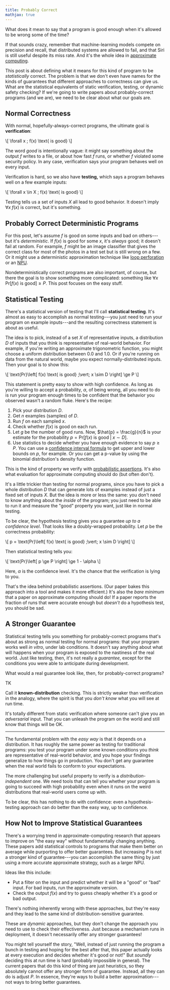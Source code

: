 ```yaml
---
title: Probably Correct
mathjax: true
---
```

What does it mean to say that a program is good enough when it's allowed to be wrong some of the time?

If that sounds crazy, remember that machine-learning models compete on precision and recall, that distributed systems are allowed to fail, and that Siri is still useful despite its miss rate.
And it's the whole idea in [approximate computing][approx].

This post is about defining what it means for this kind of program to be *statistically* correct.
The problem is that we don't even have names for the kinds of guarantees that different approaches to correctness can give us.
What are the statistical equivalents of static verification, testing, or dynamic safety checking?
If we're going to write papers about probably-correct programs (and we are), we need to be clear about what our goals are.

[approx]: {{site.base}}/research.html#approximate-computing


## Normal Correctness

With normal, hopefully-always-correct programs, the ultimate goal is **verification**:

\\[ \forall x \; f(x) \text{ is good} \\]

The word *good* is intentionally vague: it might say something about the output $f$ writes to a file, or about how fast $f$ runs, or whether $f$ violated some security policy.
In any case, verification says your program behaves well on every input.

Verification is hard, so we also have **testing,** which says a program behaves well on a few example inputs:

\\[ \forall x \in X \; f(x) \text{ is good} \\]

Testing tells us a set of inputs $X$ all lead to good behavior.
It doesn't imply $\forall x \; f(x) \text{ is correct}$, but it's something.


## Probably Correct Deterministic Programs

For this post, let's assume $f$ is good on some inputs and bad on others---but it's *deterministic*.
If $f(x)$ is good for some $x$, it's *always* good; it doesn't fail at random.
For example, $f$ might be an image classifier that gives the correct class for most of the photos in a test set but is still wrong on a few.
Or it might use a deterministic approximation technique like [loop perforation][] or an [NPU][].

Nondeterministically correct programs are also important, of course, but there the goal is to show something more complicated: something like $\forall x \; \text{Pr}\left[ f(x) \text{ is good} \right] \ge P$.
This post focuses on the easy stuff.


## Statistical Testing

There's a statistical version of testing that I'll call **statistical testing**.
It's almost as easy to accomplish as normal testing---you just need to run your program on example inputs---and the resulting correctness statement is about as useful.

The idea is to pick, instead of a set $X$ of representative inputs, a distribution $D$ of inputs that you think is representative of real-world behavior.
For example, if you're writing an approximate trigonometric function, you might choose a uniform distribution between 0.0 and 1.0.
Or if you're running on data from the natural world, maybe you expect normally-distributed inputs.
Then your goal is to show this:

\\[ \text{Pr}\left[ f(x) \text{ is good} \;\vert\; x \sim D \right] \ge P \\]

This statement is pretty easy to show with high confidence.
As long as you're willing to accept a probability, $\alpha$, of being wrong, all you need to do is run your program enough times to be confident that the behavior you observed wasn't a random fluke.
Here's the recipe:

1. Pick your distribution $D$.
2. Get $n$ examples (samples) of $D$.
3. Run $f$ on each sampled $x$.
4. Check whether $f(x)$ is good on each run.
5. Let $g$ be the number of good runs. Now, $\hat{p} = \frac{g}{n}$ is your estimate for the probability $p = \text{Pr}\left[ f(x) \text{ is good} \;\vert\; x \sim D \right]$.
6. Use statistics to decide whether you have enough evidence to say $p \ge P$. You can use a [confidence interval formula][binomial interval] to get upper and lower bounds on $p$, for example. Or you can get a p-value by using the binomial distribution's density function.

[binomial interval]: https://en.m.wikipedia.org/wiki/Binomial_proportion_confidence_interval

This is the kind of property we verify with [probabilistic assertions][passert]. It's also what evaluation for approximate computing should do (but often don't).

[passert]: http://dx.doi.org/10.1145/2594291.2594294
[npu]: http://dx.doi.org/10.1109/MICRO.2012.48
[loop perforation]: http://dx.doi.org/10.1145/2025113.2025133

It's a little trickier than testing for normal programs, since you have to pick a whole distribution $D$ that can generate lots of examples instead of just a fixed set of inputs $X$.
But the idea is more or less the same: you don't need to know anything about the *inside* of the program; you just need to be able to run it and measure the "good" property you want, just like in normal testing.

To be clear, the hypothesis testing gives you a guarantee *up to a confidence level*.
That looks like a doubly-wrapped probability.
Let $p$ be the correctness probability:

\\[ p = \text{Pr}\left[ f(x) \text{ is good} \;\vert\; x \sim D \right] \\]

Then statistical testing tells you:

\\[
\text{Pr}\left[
p \ge P
\right] \ge 1 - \alpha
\\]

Here, $\alpha$ is the confidence level. It's the chance that the verification is lying to you.

That's the idea behind probabilistic assertions. (Our paper bakes this approach into a tool and makes it more efficient.)
It's also the *bare minimum* that a paper on approximate computing should do!
If a paper reports the fraction of runs that were accurate enough but *doesn't* do a hypothesis test, you should be sad.

## A Stronger Guarantee

Statistical testing tells you something for probably-correct programs that's about as strong as normal testing for normal programs: that your program works well *in vitro*, under lab conditions.
It doesn't say anything about what will happens when your program is exposed to the nastiness of the real world.
Just like testing, then, it's not really a *guarantee*, except for the conditions you were able to anticipate during development.

What would a real guarantee look like, then, for probably-correct programs?

TK

Call it **known-distribution** checking. This is strictly weaker than verification in the analogy, where the spirit is that you *don't know* what you will see at run time.

It's totally different from static verification where someone can't give you an *adversarial* input.
That you can unleash the program on the world and still know that things will be OK.

---

The fundamental problem with the *easy way* is that it depends on a distribution.
It has roughly the same power as testing for traditional programs: you test your program under some known conditions you *think* are representative of real-world behavior, and you hope your findings generalize to how things go in production.
You don't get any guarantee when the real world fails to conform to your expectations.

The more challenging but useful property to verify is a *distribution-independent* one.
We need tools that can tell you whether your program is going to succeed with high probability even when it runs on the weird distributions that real-world users come up with.

To be clear, this has nothing to do with confidence: even a hypothesis-testing approach can do better than the easy way, up to confidence.

## How Not to Improve Statistical Guarantees

There's a worrying trend in approximate-computing research that appears to improve on "the easy way" without fundamentally changing anything.
These papers add statistical controls to programs that make them better on average while purporting to offer better guarantees.
But increasing $P$ is not a stronger kind of guarantee---you can accomplish the same thing by just using a more accurate approximate strategy, such as a larger NPU.

Ideas like this include:

- Put a filter on the input and predict whether it will be a "good" or "bad" input. For bad inputs, run the approximate version.
- Check the output $f(x)$ and try to guess cheaply whether it's a good or bad output.

There's nothing inherently wrong with these approaches, but they're easy and they lead to the same kind of distribution-sensitive guarantee.

These are *dynamic* approaches, but they don't change the approach you need to use to check their effectiveness.
Just because a mechanism runs in deployment, it doesn't necessarily offer any stronger guarantees!

You might tell yourself the story, "Well, instead of just running the program a bunch in testing and hoping for the best after that, this paper actually looks at every execution and decides whether it's good or not!" But *soundly* deciding this at run time is hard (probably impossible in general).
The current papers that do this kind of thing are just heuristics, so they absolutely cannot offer any stronger form of guarantee.
Instead, all they can do is adjust $P$.
In essence, they're ways to build a better approximation---not ways to bring better guarantees.
